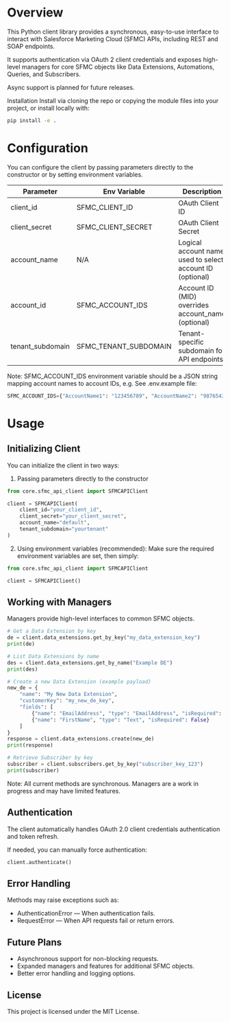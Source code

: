 # Overview

This Python client library provides a synchronous, easy-to-use interface to interact with Salesforce Marketing Cloud (SFMC) APIs, including REST and SOAP endpoints.

It supports authentication via OAuth 2 client credentials and exposes high-level managers for core SFMC objects like Data Extensions, Automations, Queries, and Subscribers.

Async support is planned for future releases.

Installation
Install via cloning the repo or copying the module files into your project, or install locally with:

```bash
pip install -e .
```

# Configuration

You can configure the client by passing parameters directly to the constructor or by setting environment variables.

| Parameter        | Env Variable          | Description                                               |
| ---------------- | --------------------- | --------------------------------------------------------- |
| client_id        | SFMC_CLIENT_ID        | OAuth Client ID                                           |
| client_secret    | SFMC_CLIENT_SECRET    | OAuth Client Secret                                       |
| account_name     | N/A                   | Logical account name used to select account ID (optional) |
| account_id       | SFMC_ACCOUNT_IDS      | Account ID (MID) overrides account_name (optional)        |
| tenant_subdomain | SFMC_TENANT_SUBDOMAIN | Tenant-specific subdomain for API endpoints               |

Note: SFMC_ACCOUNT_IDS environment variable should be a JSON string mapping account names to account IDs, e.g. See .env.example file:

```python
SFMC_ACCOUNT_IDS={"AccountName1": "123456789", "AccountName2": "987654321"}
```

# Usage

## Initializing Client

You can initialize the client in two ways:

1. Passing parameters directly to the constructor

```python
from core.sfmc_api_client import SFMCAPIClient

client = SFMCAPIClient(
    client_id="your_client_id",
    client_secret="your_client_secret",
    account_name="default",
    tenant_subdomain="yourtenant"
)
```

2. Using environment variables (recommended):
   Make sure the required environment variables are set, then simply:

```python
from core.sfmc_api_client import SFMCAPIClient

client = SFMCAPIClient()
```

## Working with Managers

Managers provide high-level interfaces to common SFMC objects.

```python
# Get a Data Extension by key
de = client.data_extensions.get_by_key("my_data_extension_key")
print(de)

# List Data Extensions by name
des = client.data_extensions.get_by_name("Example DE")
print(des)

# Create a new Data Extension (example payload)
new_de = {
    "name": "My New Data Extension",
    "customerKey": "my_new_de_key",
    "fields": [
        {"name": "EmailAddress", "type": "EmailAddress", "isRequired": True, "isPrimaryKey": True},
        {"name": "FirstName", "type": "Text", "isRequired": False}
    ]
}
response = client.data_extensions.create(new_de)
print(response)

# Retrieve Subscriber by key
subscriber = client.subscribers.get_by_key("subscriber_key_123")
print(subscriber)
```

Note: All current methods are synchronous. Managers are a work in progress and may have limited features.

## Authentication

The client automatically handles OAuth 2.0 client credentials authentication and token refresh.

If needed, you can manually force authentication:

```python
client.authenticate()
```

## Error Handling

Methods may raise exceptions such as:

- AuthenticationError — When authentication fails.
- RequestError — When API requests fail or return errors.

## Future Plans

- Asynchronous support for non-blocking requests.
- Expanded managers and features for additional SFMC objects.
- Better error handling and logging options.

## License

This project is licensed under the MIT License.
